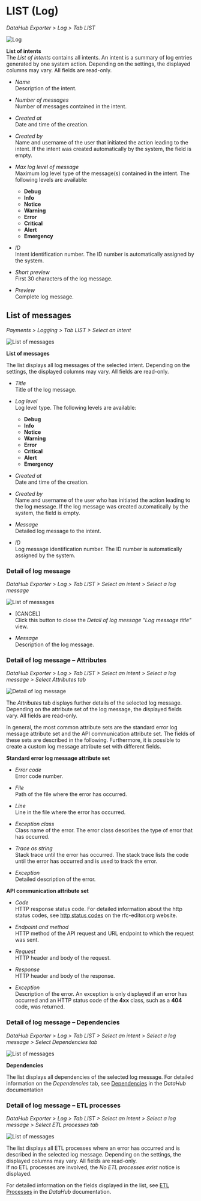# LIST (Log)

*DataHub Exporter > Log > Tab LIST*

![Log](../../Assets/Screenshots/EDI/UserInterface/Log.png "[Log]")

**List of intents**   
The *List of intents* contains all intents. An intent is a summary of log entries generated by one system action. Depending on the settings, the displayed columns may vary. All fields are read-only.

- *Name*  
    Description of the intent.

- *Number of messages*  
    Number of messages contained in the intent.

- *Created at*  
    Date and time of the creation.

- *Created by*  
    Name and username of the user that initiated the action leading to the intent. If the intent was created automatically by the system, the field is empty. 

- *Max log level of message*  
    Maximum log level type of the message(s) contained in the intent. The following levels are available:   
    - **Debug**   
    - **Info**
    - **Notice**
    - **Warning**
    - **Error**
    - **Critical**
    - **Alert**
    - **Emergency**  
        
- *ID*  
    Intent identification number. The ID number is automatically assigned by the system.

- *Short preview*  
    First 30 characters of the log message.

- *Preview*  
    Complete log message.


## List of messages

*Payments > Logging > Tab LIST > Select an intent*

![List of messages](../../Assets/Screenshots/EDI/UserInterface/LogListOfMessages.png "[List of messages]")

**List of messages**   

The list displays all log messages of the selected intent. Depending on the settings, the displayed columns may vary. All fields are read-only.

- *Title*  
    Title of the log message.

- *Log level*  
    Log level type. The following levels are available:   
    - **Debug**
    - **Info**
    - **Notice**
    - **Warning** 
    - **Error**
    - **Critical**
    - **Alert**
    - **Emergency**
   
- *Created at*  
    Date and time of the creation.

- *Created by*  
    Name and username of the user who has initiated the action leading to the log message. If the log message was created automatically by the system, the field is empty. 

- *Message*  
    Detailed log message to the intent.

- *ID*  
    Log message identification number. The ID number is automatically assigned by the system.

### Detail of log message

*DataHub Exporter > Log > Tab LIST > Select an intent > Select a log message*

![List of messages](../../Assets/Screenshots/EDI/UserInterface/LogMessageDetail.png "[List of messages]")

- [CANCEL]  
    Click this button to close the *Detail of log message "Log message title"* view.

- *Message*    
    Description of the log message.


### Detail of log message &ndash; Attributes

*DataHub Exporter > Log > Tab LIST > Select an intent > Select a log message > Select Attributes tab*   

![Detail of log message](../../Assets/Screenshots/EDI/UserInterface/LogMessageDetail.png "[Detail of log message]")

The *Attributes* tab displays further details of the selected log message. Depending on the attribute set of the log message, the displayed fields vary. All fields are read-only. 

In general, the most common attribute sets are the standard error log message attribute set and the API communication attribute set. The fields of these sets are described in the following. Furthermore, it is possible to create a custom log message attribute set with different fields.

**Standard error log message attribute set**

- *Error code*   
    Error code number.

- *File*  
    Path of the file where the error has occurred.

- *Line*   
    Line in the file where the error has occurred.

- *Exception class*   
    Class name of the error. The error class describes the type of error that has occurred.

- *Trace as string*  
    Stack trace until the error has occurred. The stack trace lists the code until the error has occurred and is used to track the error.

- *Exception*   
    Detailed description of the error.

**API communication attribute set**

- *Code*   
    HTTP response status code. For detailed information about the http status codes, see [http status codes](https://www.rfc-editor.org/rfc/rfc9110#section-15) on the rfc-editor.org website.

- *Endpoint and method*   
    HTTP method of the API request and URL endpoint to which the request was sent.

- *Request*   
    HTTP header and body of the request.

- *Response*   
    HTTP header and body of the response.

- *Exception*   
    Description of the error. An exception is only displayed if an error has occurred and an HTTP status code of the **4xx** class, such as a **404** code, was returned.



### Detail of log message &ndash; Dependencies

*DataHub Exporter > Log > Tab LIST > Select an intent > Select a log message > Select Dependencies tab* 

![List of messages](../../Assets/Screenshots/EDI/UserInterface/LogMessageDetailDependencies.png "[List of messages]")

**Dependencies**

The list displays all dependencies of the selected log message. 
For detailed information on the *Dependencies* tab, see [Dependencies](../../DataHub/UserInterface/07_DependenciesTab.md) in the *DataHub* documentation



### Detail of log message &ndash; ETL processes	

*DataHub Exporter > Log > Tab LIST > Select an intent > Select a log message > Select ETL processes tab* 

![List of messages](../../Assets/Screenshots/EDI/UserInterface/LogMessageDetailETL.png "[List of messages]")

The list displays all ETL processes where an error has occurred and is described in the selected log message. Depending on the settings, the displayed columns may vary. All fields are read-only.   
If no ETL processes are involved, the *No ETL processes exist* notice is displayed.

For detailed information on the fields displayed in the list, see [ETL Processes](../../DataHub/UserInterface/02h_ETLProcesses.md) in the *DataHub* documentation.
